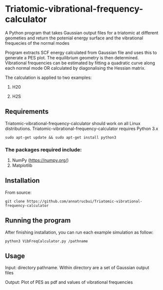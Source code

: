# Triatomic-vibrational-frequency-calculator
A Python program that takes Gaussian output files for a triatomic at different geometies and return the potenial energy surface and the vibrational frequecies of the normal modes

Program extracts SCF energy calculated from Gaussian file and uses this to generate a PES plot. The equilibrium geometry is then determined. 
Vibrational frequencies can be estimated by fitting a quadratic curve along each normal mode OR calculated by diagonalising the Hessian matrix.

The calculation is applied to two examples:
1. H20

2. H2S



## Requirements 

Triatomic-vibrational-frequency-calculator should work on all Linux distributions.
Triatomic-vibrational-frequency-calculator
requires Python 3.x

	sudo apt-get update && sudo apt-get install python3

### The packages required include:

1. NumPy (https://numpy.org/)
2. Matplotlib



## Installation
From source:

	git clone https://github.com/annatrucbui/Triatomic-vibrational-frequency-calculator


## Running the program
After finishing installation, you can run each example simulation as follow:

	python3 VibFreqCalculator.py /pathname


## Usage

Input: directory pathname. Within directory are a set of Gaussian output files

Output: Plot of PES as pdf and values of vibrational frequencies


